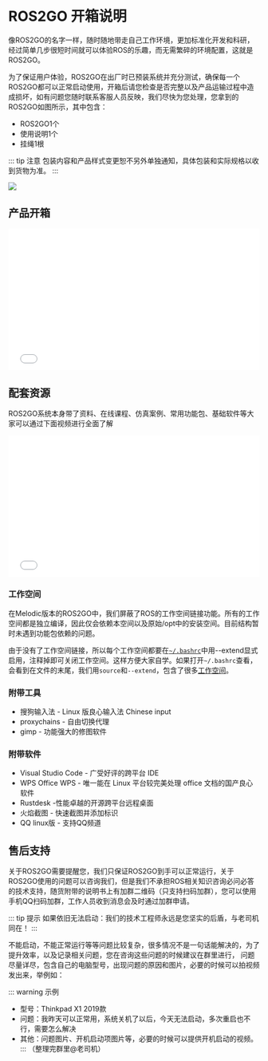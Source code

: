 <!--
 * @Description: 
 * @version: 
 * @Author: sujit-168 
 * @Date: 2023-10-24 12:47:16
 * 
 * Copyright (c) 2023 by Tianbot , All Rights Reserved. 
-->
# ROS2GO 开箱说明

像ROS2GO的名字一样，随时随地带走自己工作环境，更加标准化开发和科研，经过简单几步很短时间就可以体验ROS的乐趣，而无需繁碎的环境配置，这就是ROS2GO。

为了保证用户体验，ROS2GO在出厂时已预装系统并充分测试，确保每一个ROS2GO都可以正常启动使用，开箱后请您检查是否完整以及产品运输过程中造成损坏，如有问题您随时联系客服人员反映，我们尽快为您处理，您拿到的ROS2GO如图所示，其中包含：
- ROS2GO1个
- 使用说明1个
- 挂绳1根

::: tip 注意
包装内容和产品样式变更恕不另外单独通知，具体包装和实际规格以收到货物为准。
:::

![](https://tianbot-pic.oss-cn-beijing.aliyuncs.com/tianbot-pic/Tianbot-Doc202310241233148.jpg)

## 产品开箱

<div style="position: relative; padding-bottom: 56.25%; height: 0;">
  <iframe src="//player.bilibili.com/player.html?aid=456565029&bvid=BV1r5411a7sd&cid=221459248&p=1&autoplay=0" frameborder="no" scrolling="no" 
    style="position: absolute; top: 0; left: 0; width: 100%; height: 100%;"></iframe>
</div>

## 配套资源

ROS2GO系统本身带了资料、在线课程、仿真案例、常用功能包、基础软件等大家可以通过下面视频进行全面了解


<div style="position: relative; padding-bottom: 56.25%; height: 0;">
  <iframe src="//player.bilibili.com/player.html?aid=626705909&bvid=BV1St4y1D7ZK&cid=221476779&p=1&autoplay=0" frameborder="no" scrolling="no" 
    style="position: absolute; top: 0; left: 0; width: 100%; height: 100%;"></iframe>
</div>

### 工作空间
在Melodic版本的ROS2GO中，我们屏蔽了ROS的工作空间链接功能。所有的工作空间都是独立编译，因此仅会依赖本空间以及原始/opt中的安装空间。目前结构暂时未遇到功能包依赖的问题。

由于没有了工作空间链接，所以每个工作空间都要在[`~/.bashrc`](https://www.digitalocean.com/community/tutorials/bashrc-file-in-linux)中用--extend显式启用，注释掉即可关闭工作空间。这样方便大家自学。如果打开`~/.bashrc`查看，会看到在文件的末尾，我们用`source`和`--extend`，包含了很多[工作空间](/manual/ros2go/ros/chapter3.md)。

### 附带工具
*   搜狗输入法 - Linux 版良心输入法 Chinese input 
*   proxychains - 自由切换代理
*   gimp - 功能强大的修图软件
### 附带软件
*   Visual Studio Code - 广受好评的跨平台 IDE
*   WPS Office WPS - 唯一能在 Linux 平台较完美处理 office 文档的国产良心软件
*   Rustdesk -性能卓越的开源跨平台远程桌面
*   火焰截图 - 快速截图并添加标识
*   QQ linux版 - 支持QQ频道


## 售后支持

关于ROS2GO需要提醒您，我们只保证ROS2GO到手可以正常运行，关于ROS2GO使用的问题可以咨询我们，但是我们不承担ROS相关知识咨询必问必答的技术支持，随货附带的说明书上有加群二维码（只支持扫码加群），您可以使用手机QQ扫码加群，工作人员收到消息会及时通过加群申请。

::: tip 提示
如果依旧无法启动：我们的技术工程师永远是您坚实的后盾，与老司机同在！
:::

不能启动，不能正常运行等等问题比较复杂，很多情况不是一句话能解决的，为了提升效率，以及记录相关问题，您在咨询这些问题的时候建议在群里进行， 问题尽量详尽，包含自己的电脑型号，出现问题的原因和图片，必要的时候可以拍视频发出来，举例如：

::: warning 示例
- 型号：Thinkpad X1 2019款
- 问题：我昨天可以正常用，系统关机了以后，今天无法启动，多次重启也不行，需要怎么解决
- 其他：问题图片、开机启动项图片等，必要的时候可以提供开机启动的视频。
:::
（整理完群里@老司机）